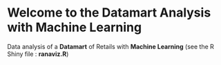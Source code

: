 # Welcome to the Datamart Analysis with Machine Learning
Data analysis of a **Datamart** of Retails with **Machine Learning** (see the R Shiny file : **ranaviz.R**)
